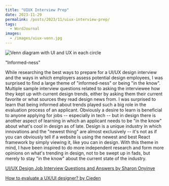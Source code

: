 ```yaml
---
title: "UIUX Interview Prep"
date: 2023-11-29
permalink: /posts/2023/11/uiux-interview-prep/
tags:
  - WordJournal
images:
  - /images/uiux-venn.jpg
---
```


![Venn diagram with UI and UX in each circle](/images/uiux-venn.jpg)

"Informed-ness"

While researching the best ways to prepare for a UI/UX design interview and the ways in which employers assess potential design employees, I was surprised to find a large theme of "informed-ness" or being "in the know". Multiple sample interview questions related to asking the interviewee how they kept up with current design trends, either by asking them their current favorite or what sources they read design news from. I was surprised to learn that being informed about trends played such a big role in the evaluation process of an applicant. Obviously a desire to learn is beneficial to anyone applying for jobs -- especially in tech -- but in design there is another aspect of learning in which an applicant needs to be "in the know" about what's cool in design as of late. Design is a unique industry in which innovations and the "newest thing" are almost exclusively -- it's not as if you can obviously tell if a website is using the newest and best React framework by simply viewing it, like you can in design. With this theme in mind, I have been inspired to do more independent research and form more opinions on what's trending in design, not to be swept up in fads, but merely to stay "in the know" about the current state of the industry.

[UI/UX Design Job Interview Questions and Answers by Sharon Onyinye](https://www.youtube.com/watch?v=2OzTi0iUMlE)

[How to evaluate a UX/UI designer? by Cieden](https://www.youtube.com/watch?v=VHyWnHLLoXY)
